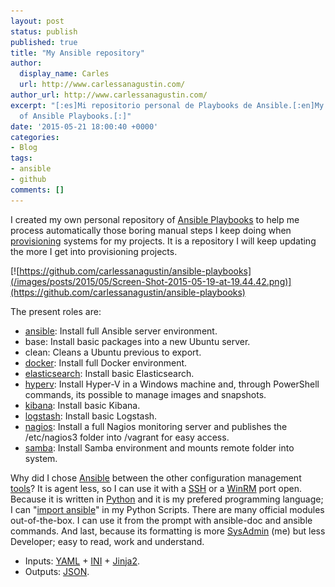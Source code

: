 ```yaml
---
layout: post
status: publish
published: true
title: "My Ansible repository"
author:
  display_name: Carles
  url: http://www.carlessanagustin.com/
author_url: http://www.carlessanagustin.com/
excerpt: "[:es]Mi repositorio personal de Playbooks de Ansible.[:en]My personal repository
  of Ansible Playbooks.[:]"
date: '2015-05-21 18:00:40 +0000'
categories:
- Blog
tags:
- ansible
- github
comments: []
---
```

I created my own personal repository of [Ansible Playbooks](https://github.com/carlessanagustin/ansible-playbooks) to help me process automatically those boring manual steps I keep doing when [provisioning](http://en.wikipedia.org/wiki/Provisioning) systems for my projects. It is a repository I will keep updating the more I get into provisioning projects.

[![https://github.com/carlessanagustin/ansible-playbooks](/images/posts/2015/05/Screen-Shot-2015-05-19-at-19.44.42.png)](https://github.com/carlessanagustin/ansible-playbooks)

The present roles are:

*   [ansible](http://docs.ansible.com/): Install full Ansible server environment.
*   base: Install basic packages into a new Ubuntu server.
*   clean: Cleans a Ubuntu previous to export.
*   [docker](https://www.docker.com/): Install full Docker environment.
*   [elasticsearch](https://www.elastic.co/): Install basic Elasticsearch.
*   [hyperv](http://en.wikipedia.org/wiki/Hyper-V): Install Hyper-V in a Windows machine and, through PowerShell commands, its possible to manage images and snapshots.
*   [kibana](https://www.elastic.co/): Install basic Kibana.
*   [logstash](https://www.elastic.co/): Install basic Logstash.
*   [nagios](https://www.nagios.org/): Install a full Nagios monitoring server and publishes the /etc/nagios3 folder into /vagrant for easy access.
*   [samba](http://en.wikipedia.org/wiki/Samba_(software)): Install Samba environment and mounts remote folder into system.

Why did I chose [Ansible](http://www.ansible.com) between the other configuration management [tools](http://en.wikipedia.org/wiki/Configuration_management)? It is agent less, so I can use it with a [SSH](http://en.wikipedia.org/wiki/Secure_Shell) or a [WinRM](https://msdn.microsoft.com/en-us/library/aa384426%28v=vs.85%29.aspx) port open. Because it is written in [Python](https://www.python.org/) and it is my prefered programming language; I can "[import ansible](http://docs.ansible.com/developing_api.html)" in my Python Scripts. There are many official modules out-of-the-box. I can use it from the prompt with ansible-doc and ansible commands. And last, because its formatting is more [SysAdmin](http://www.yuksrus.com/computers_sysadmin.html) (me) but less Developer; easy to read, work and understand.

*   Inputs: [YAML](http://yaml.org/) + [INI](http://en.wikipedia.org/wiki/INI_file) + [Jinja2](http://jinja.pocoo.org/).
*   Outputs: [JSON](http://json.org/).

